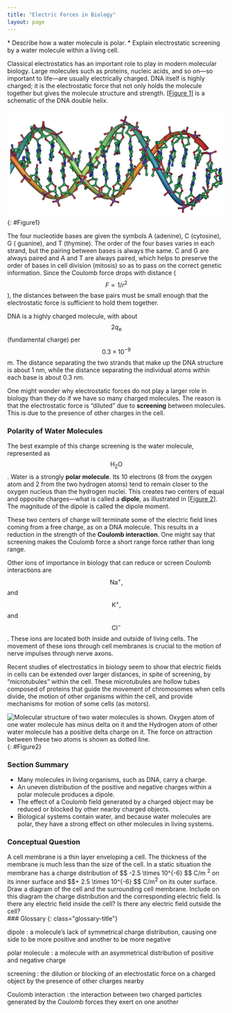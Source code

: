 ```yaml
---
title: "Electric Forces in Biology"
layout: page
---
```


<div class="abstract" markdown="1">
* Describe how a water molecule is polar.
* Explain electrostatic screening by a water molecule within a living cell.
</div>

Classical electrostatics has an important role to play in modern molecular
biology. Large molecules such as proteins, nucleic acids, and so on—so important
to life—are usually electrically charged. DNA itself is highly charged; it is
the electrostatic force that not only holds the molecule together but gives the
molecule structure and strength. [[Figure 1]](#Figure1) is a schematic of the
DNA double helix.

![A double-helical D N A structure is shown in the figure.](../resources/Figure_19_06_02a.jpg "DNA is a highly charged molecule. The DNA double helix shows the two coiled strands each containing a row of nitrogenous bases, which &#x201C;code&#x201D; the genetic information needed by a living organism. The strands are connected by bonds between pairs of bases. While pairing combinations between certain bases are fixed (C-G and A-T), the sequence of nucleotides in the strand varies. (credit: Jerome Walker)")
{: #Figure1}

The four nucleotide bases are given the symbols A (adenine), C (cytosine), G (
guanine), and T (thymine). The order of the four bases varies in each strand,
but the pairing between bases is always the same. C and G are always paired and
A and T are always paired, which helps to preserve the order of bases in cell
division (mitosis) so as to pass on the correct genetic information. Since the
Coulomb force drops with distance ( $$F\propto 1/{r}^{2} $$ ), the distances
between the base pairs must be small enough that the electrostatic force is
sufficient to hold them together.

DNA is a highly charged molecule, with about $$2{q}_{\text{e}} $$  (fundamental
charge) per $$ 0.3 \times 10^{-9} $$ m. The distance separating the two strands
that make up the DNA structure is about 1 nm, while the distance separating the
individual atoms within each base is about 0.3 nm.

One might wonder why electrostatic forces do not play a larger role in biology
than they do if we have so many charged molecules. The reason is that the
electrostatic force is “diluted” due to **screening** between molecules. This is
due to the presence of other charges in the cell.

### Polarity of Water Molecules

The best example of this charge screening is the water molecule, represented as
$${\text{H}}_{2}\text{O} $$ . Water is a strongly **polar molecule**. Its 10
electrons (8 from the oxygen atom and 2 from the two hydrogen atoms) tend to
remain closer to the oxygen nucleus than the hydrogen nuclei. This creates two
centers of equal and opposite charges—what is called a **dipole**, as
illustrated in [[Figure 2]](#Figure2). The magnitude of the dipole is called the
dipole moment.

These two centers of charge will terminate some of the electric field lines
coming from a free charge, as on a DNA molecule. This results in a reduction in
the strength of the **Coulomb interaction**. One might say that screening makes
the Coulomb force a short range force rather than long range.

Other ions of importance in biology that can reduce or screen Coulomb
interactions are $${\text{Na}}^{+}\text{,} $$ and $${\text{K}}^{+}\text{,} $$
and $${\text{Cl}}^{-} $$ . These ions are located both inside and outside of
living cells. The movement of these ions through cell membranes is crucial to
the motion of nerve impulses through nerve axons.

Recent studies of electrostatics in biology seem to show that electric fields in
cells can be extended over larger distances, in spite of screening, by
“microtubules” within the cell. These microtubules are hollow tubes composed of
proteins that guide the movement of chromosomes when cells divide, the motion of
other organisms within the cell, and provide mechanisms for motion of some
cells (as motors).

![Molecular structure of two water molecules is shown. Oxygen atom of one water molecule has minus delta on it and the Hydrogen atom of other water molecule has a positive delta charge on it. The force on attraction between these two atoms is shown as dotted line.](../resources/Figure_19_06_03a.jpg "This schematic shows water ( \( \text{H}_2 \text{O} \) ) as a polar molecule. Unequal sharing of electrons between the oxygen ( \( \text{O} \) ) and hydrogen ( \( \text{H} \) ) atoms leads to a net separation of positive and negative charge&#x2014;forming a dipole. The symbols \( \delta^{-} \) and \( \delta^{+} \) indicate that the oxygen side of the \( \text{H}_2 \text{O} \) molecule tends to be more negative, while the hydrogen ends tend to be more positive. This leads to an attraction of opposite charges between molecules.")
{: #Figure2}

### Section Summary

* Many molecules in living organisms, such as DNA, carry a charge.
* An uneven distribution of the positive and negative charges within a polar
  molecule produces a dipole.
* The effect of a Coulomb field generated by a charged object may be reduced or
  blocked by other nearby charged objects.
* Biological systems contain water, and because water molecules are polar, they
  have a strong effect on other molecules in living systems.

### Conceptual Question

<div class="exercise" data-element-type="conceptual-questions">
<div class="problem" markdown="1">
A cell membrane is a thin layer enveloping a cell. The thickness of the membrane is much less than the size of the cell. In a static situation the membrane has a charge distribution of  $$ -2.5 \times 10^{-6}  $$
C/m <sup>2</sup> on its inner surface and  $$+ 2.5 \times 10^{-6}  $$
 C/m<sup>2</sup> on its outer surface. Draw a diagram of the cell and the surrounding cell membrane. Include on this diagram the charge distribution and the corresponding electric field. Is there any electric field inside the cell? Is there any electric field outside the cell?

</div>
</div>

<div class="glossary" markdown="1">
### Glossary
{: class="glossary-title"}

dipole
: a molecule’s lack of symmetrical charge distribution, causing one side to be
more positive and another to be more negative

polar molecule
: a molecule with an asymmetrical distribution of positive and negative charge

screening
: the dilution or blocking of an electrostatic force on a charged object by the
presence of other charges nearby

Coulomb interaction
: the interaction between two charged particles generated by the Coulomb forces
they exert on one another 

</div>
